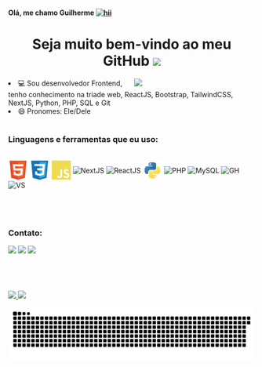 <h4> Olá, me chamo Guilherme <a href="https://emoji.gg/emoji/9222-litwick-thumbsup"><img src="https://emoji.gg/assets/emoji/9222-litwick-thumbsup.png" width="30px"  alt="hii"> </a> </h4> <div  align="left"> 
</div>

##
<div align="center"> <h1> Seja muito bem-vindo ao meu GitHub <img src="https://emoji.gg/assets/emoji/1245_RobotFace.gif?t=1628116940" </h1> </div>
  
<img align="right"  width="49%" src="https://cdn.dribbble.com/users/1068771/screenshots/14247776/media/fbf5f8ae629e3a6248006e748ddd6b67.jpg">

  <li> 💻 Sou desenvolvedor Frontend, tenho conhecimento na triade web, ReactJS, Bootstrap, TailwindCSS, NextJS, Python, PHP, SQL e Git </li>
  <li> 😄 Pronomes: Ele/Dele
  
  #

  <h3> Linguagens e ferramentas que  eu uso: </h3>
  <div style="display: inline_block"><br>
     <img align="center" alt="HTML" height=40" width"50 src="https://raw.githubusercontent.com/devicons/devicon/master/icons/html5/html5-original.svg">
     <img align="center" alt="CSS" height=40" width"50 src="https://raw.githubusercontent.com/devicons/devicon/master/icons/css3/css3-original.svg">
     <img align="center" alt="JS" height=40" width"50 src="https://raw.githubusercontent.com/devicons/devicon/master/icons/javascript/javascript-plain.svg">
     <img align="center" alt="NextJS" height=40" width"50 src="https://cdn3.emoji.gg/emojis/9549-nextjs.png">
     <img align="center" alt="ReactJS" height=40" width"50 src="https://cdn3.emoji.gg/emojis/3203-reactjs.png">
     <img align="center" alt="PY" height=40" width"50 src="https://raw.githubusercontent.com/devicons/devicon/master/icons/python/python-original.svg">
     <img align="center" alt="PHP" height=40" width"50 src="https://cdn3.emoji.gg/emojis/4424-php.png">
     <img align="center" alt="MySQL" height=40" width"50 src="https://cdn3.emoji.gg/emojis/3046_MySQL.png">
     <img align="center" alt="GH" height=40" width"50 src="https://emoji.gg/assets/emoji/3716-blurple-github.png">
     <img align="center" alt="VS" height=40" width"50 src="https://emoji.gg/assets/emoji/2422-visual-studio-code.png"> 
     
  </div>
  
#  
</br>

<h3> Contato: </h3>
<div> 
  <a href="https://www.instagram.com/guilhermeveiga.a/" target="_blank"><img src="https://img.shields.io/badge/Instagram-E4405F?style=for-the-badge&logo=instagram&logoColor=white" target="_blank"></a>
  <a href = "mailto:gveigadeveloper@gmail.com"><img src="https://img.shields.io/badge/Gmail-D14836?style=for-the-badge&logo=gmail&logoColor=white" target="_blank"></a>
  <a href="https://www.linkedin.com/in/guilherme-veiga-azevedo-1a4a74201/" target="_blank"><img src="https://img.shields.io/badge/LinkedIn-0077B5?style=for-the-badge&logo=linkedin&logoColor=white" target="_blank"></a> 
</div>

</br>
</br>

#
    
<div>
  <a href="https://github.com/GuilhermeVeigaa">
  <img height="180em" src="https://github-readme-stats.vercel.app/api?username=GuilhermeVeigaa&show_icons=true&theme=tokyonight&include_all_commits=true&count_private=true"/>
  <img height="180em" src="https://github-readme-stats.vercel.app/api/top-langs/?username=GuilhermeVeigaa&layout=compact&langs_count=7&theme=tokyonight"/>
  
 ![Snake animation](https://github.com/GuilhermeVeigaa/GuilhermeVeigaa/blob/output/github-contribution-grid-snake.svg) 
    
</div>
